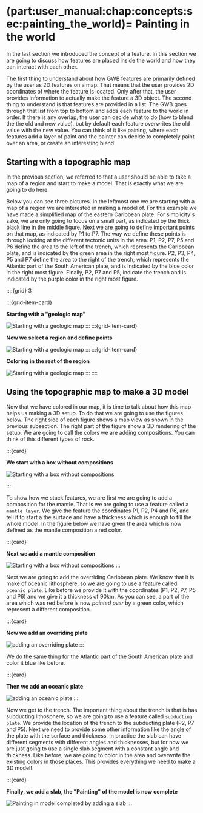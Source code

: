 (part:user_manual:chap:concepts:sec:painting_the_world)=
Painting in the world
=====================

In the last section we introduced the concept of a feature. In this section we are going to discuss how features are placed inside the world and how they can interact with each other. 

The first thing to understand about how GWB features are primarily defined by the user as 2D features on a map. That means that the user provides 2D coordinates of where the feature is located. Only after that, the user provides information to actually make the feature a 3D object. The second thing to understand is that features are provided in a list. The GWB goes through that list from top to bottom and adds each feature to the world in order. If there is any overlap, the user can decide what to do (how to blend the the old and new value), but by default each feature overwrites the old value with the new value. You can think of it like paining, where each features add a layer of paint and the painter can decide to completely paint over an area, or create an interesting blend!

Starting with a topographic map
-------------------------------

In the previous section, we referred to that a user should be able to take a map of a region and start to make a model. That is exactly what we are going to do here.

Below you can see three pictures. In the leftmost one we are starting with a map of a region we are interested in making a model of. For this example we have made a simplified map of the eastern Caribbean plate. For simplicity's sake, we are only going to focus on a small part, as indicated by the thick black line in the middle figure. Next we are going to define important points on that map, as indicated by P1 to P7. The way we define these points is through looking at the different tectonic units in the area. P1, P2, P7, P5 and P6 define the area to the left of the trench, which represents the Caribbean plate, and is indicated by the green area in the right most figure. P2, P3, P4, P5 and P7 define the area to the right of the trench, which represents the Atlantic part of the South American plate, and is indicated by the blue color in the right most figure. Finally, P2, P7 and P5, indicate the trench and is indicated by the purple color in the right most figure.


::::{grid} 3

:::{grid-item-card}

**Starting with a "geologic map"**

![Starting with a geologic map](../../_static/images/user_manual/map_to_top_view_v2_plain.svg)
:::
:::{grid-item-card}

**Now we select a region and define points**

![Starting with a geologic map](../../_static/images/user_manual/map_to_top_view_v2_plain_text_frame_sds.svg)
:::
:::{grid-item-card}

**Coloring in the rest of the region**

![Starting with a geologic map](../../_static/images/user_manual/map_to_top_view_v2_plain_text_frame_sds_orp_sdp.svg)
:::
::::



Using the topographic map to make a 3D model
--------------------------------------------

Now that we have colored in our map, it is time to talk about how this map helps us making a 3D setup. To do that we are going to use the figures below. The right side of each figure shows a map view as shown in the previous subsection. The right part of the figure show a 3D rendering of the setup. We are going to call the colors we are adding compositions. You can think of this different types of rock.

:::{card}

**We start with a box without compositions**

![Starting with a box without compositions](../../_static/images/user_manual/gwb_box_building_plain_text_frame.svg)

:::

To show how we stack features, we are first we are going to add a composition for the mantle. That is we are going to use a feature called a `mantle layer`. We give the feature the coordinates P1, P2, P4 and P6, and tell it to start a the surface and have a thickness which is enough to fill the whole model. In the figure below we have given the area which is now defined as the mantle composition a red color.

:::{card}

**Next we add a mantle composition**

![Starting with a box without compositions](../../_static/images/user_manual/gwb_box_building_plain_text_frame_mtl.svg)
:::

Next we are going to add the overriding Caribbean plate. We know that it is make of oceanic lithosphere, so we are going to use a feature called `oceanic plate`. Like before we provide it with the coordinates (P1, P2, P7, P5 and P6) and we give it a thickness of 90km. As you can see, a part of the area which was red before is now *painted over* by a green color, which represent a different composition.

:::{card}

**Now we add an overriding plate**


![adding an overriding plate](../../_static/images/user_manual/gwb_box_building_plain_text_frame_mtl_orp.svg)
:::

We do the same thing for the Atlantic part of the South American plate and color it blue like before.

:::{card}

**Then we add an oceanic plate**


![adding an oceanic plate](../../_static/images/user_manual/gwb_box_building_plain_text_frame_mtl_orp_sdp.svg)
:::

Now we get to the trench. The important thing about the trench is that is has subducting lithosphere, so we are going to use a feature called `subducting plate`. We provide the location of the trench to the subducting plate (P2, P7 and P5). Next we need to provide some other information like the angle of the plate with the surface and thickness. In practice the slab can have different segments with different angles and thicknesses, but for now we are just going to use a single slab segment with a constant angle and thickness. Like before, we are going to color in the area and overwrite the existing colors in those places. This provides everything we need to make a 3D model! 

:::{card}

**Finally, we add a slab, the "Painting" of the model is now complete**


![Painting in model completed by adding a slab](../../_static/images/user_manual/gwb_box_building_plain_text_frame_mtl_orp_sdp_sds.svg)
:::
